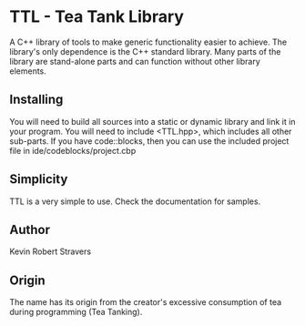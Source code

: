 TTL - Tea Tank Library
======================

A C++ library of tools to make generic functionality easier to achieve.
The library's only dependence is the C++ standard library.
Many parts of the library are stand-alone parts and can function without other library elements.

Installing
----------

You will need to build all sources into a static or dynamic library and link it in your program.
You will need to include <TTL.hpp>, which includes all other sub-parts.
If you have code::blocks, then you can use the included project file in ide/codeblocks/project.cbp

Simplicity
----------

TTL is a very simple to use.
Check the documentation for samples.



Author
------

Kevin Robert Stravers


Origin
------

The name has its origin from the creator's excessive consumption of tea during programming (Tea Tanking).